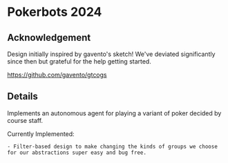 # Pokerbots 2024

## Acknowledgement

Design initially inspired by gavento's sketch! We've deviated significantly since then but grateful for the help getting started.

https://github.com/gavento/gtcogs
 
## Details


Implements an autonomous agent for playing a variant of poker decided by course staff. 

Currently Implemented:

    - Filter-based design to make changing the kinds of groups we choose for our abstractions super easy and bug free.

